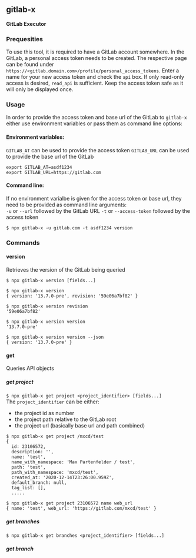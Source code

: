 ## gitlab-x
__GitLab Executor__

### Prequesities
To use this tool, it is required to have a GitLab account somewhere. In the GitLab, a personal access token needs to be created. The respective page can be found under `https://<gitlab.domain.com>/profile/personal_access_tokens`. Enter a name for your new access token and check the `api` box. If only read-only access is desired, `read_api` is sufficient. Keep the access token safe as it will only be displayed once.

### Usage
In order to provide the access token and base url of the GitLab to `gitlab-x` either use environment variables or pass them as command line options:  
#### Environment variables: 
`GITLAB_AT` can be used to provide the access token
`GITLAB_URL` can be used to provide the base url of the GitLab
```
export GITLAB_AT=asdf1234
export GITLAB_URL=https://gitlab.com
```
#### Command line:
If no environment varialbe is given for the access token or base url, they need to be provided as command line arguments:  
`-u` or `--url` followed by the GitLab URL
`-t` or `--access-token` followed by the access token  
```
$ npx gitlab-x -u gitlab.com -t asdf1234 version
```
### Commands
#### version
Retrieves the version of the GitLab being queried  

`$ npx gitlab-x version [fields...]`
```
$ npx gitlab-x version
{ version: '13.7.0-pre', revision: '59e06a7bf82' }

$ npx gitlab-x version revision
'59e06a7bf82'

$ npx gitlab-x version version
'13.7.0-pre'

$ npx gitlab-x version version --json
{ version: '13.7.0-pre' }
```
#### get
Queries API objects
##### get project
`$ npx gitlab-x get project <project_identifier> [fields...]`  
The `project_identifier` can be either:
- the project id as number
- the project path relative to the GitLab root
- the project url (basically base url and path combined)
```
$ npx gitlab-x get project /mxcd/test
{
  id: 23106572,
  description: '',
  name: 'test',
  name_with_namespace: 'Max Partenfelder / test',
  path: 'test',
  path_with_namespace: 'mxcd/test',
  created_at: '2020-12-14T23:26:00.959Z',
  default_branch: null,
  tag_list: [],
  .....

$ npx gitlab-x get project 23106572 name web_url
{ name: 'test', web_url: 'https://gitlab.com/mxcd/test' }
```

##### get branches
`$ npx gitlab-x get branches <project_identifier> [fields...]`  

##### get branch